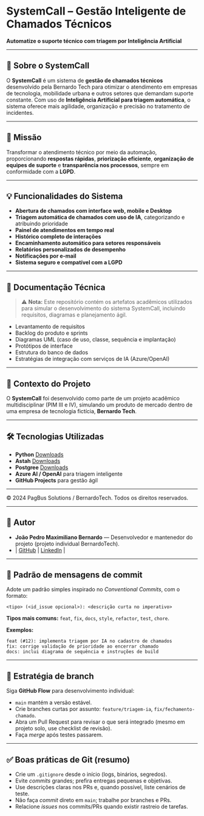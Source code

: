 # **SystemCall – Gestão Inteligente de Chamados Técnicos**

**Automatize o suporte técnico com triagem por Inteligência Artificial**

--- 

## 📌 Sobre o SystemCall

O **SystemCall** é um sistema de **gestão de chamados técnicos** desenvolvido pela Bernardo Tech para otimizar o atendimento em empresas de tecnologia, mobilidade urbana e outros setores que demandam suporte constante. Com uso de **Inteligência Artificial para triagem automática**, o sistema oferece mais agilidade, organização e precisão no tratamento de incidentes.

---

## 🎯 Missão

Transformar o atendimento técnico por meio da automação, proporcionando **respostas rápidas**, **priorização eficiente**, **organização de equipes de suporte** e **transparência nos processos**, sempre em conformidade com a **LGPD**.

---

## 💡 Funcionalidades do Sistema

- **Abertura de chamados com interface web, mobile e Desktop**
- **Triagem automática de chamados com uso de IA**, categorizando e atribuindo prioridade
- **Painel de atendimentos em tempo real**
- **Histórico completo de interações**
- **Encaminhamento automático para setores responsáveis**
- **Relatórios personalizados de desempenho**
- **Notificações por e-mail**
- **Sistema seguro e compatível com a LGPD**

---

## 📁 Documentação Técnica

> ⚠️ **Nota:** Este repositório contém os artefatos acadêmicos utilizados para simular o desenvolvimento do sistema SystemCall, incluindo requisitos, diagramas e planejamento ágil.

- Levantamento de requisitos
- Backlog do produto e sprints
- Diagramas UML (caso de uso, classe, sequência e implantação)
- Protótipos de interface
- Estrutura do banco de dados
- Estratégias de integração com serviços de IA (Azure/OpenAI)

---

## 🧠 Contexto do Projeto

O **SystemCall** foi desenvolvido como parte de um projeto acadêmico multidisciplinar (PIM III e IV), simulando um produto de mercado dentro de uma empresa de tecnologia fictícia, **Bernardo Tech**.

---


## 🛠️ Tecnologias Utilizadas

- **Python** [Downloads](https://www.python.org/downloads/)
- **Astah** [Downloads](https://astah.net/products/astah-uml/)
- **Postgree** [Downloads](https://www.postgresql.org/download/)
- **Azure AI / OpenAI** para triagem inteligente
- **GitHub Projects** para gestão ágil

---


© 2024 PagBus Solutions / BernardoTech. Todos os direitos reservados.

---


## 👤 Autor

- **João Pedro Maximiliano Bernardo** — Desenvolvedor e mantenedor do projeto (projeto individual BernardoTech).
- | [GitHub](https://github.com/Bernardo009/Bernardo_tech)    | [LinkedIn](https://www.linkedin.com/in/jo%C3%A3o-pedro-maximiliano-bernardo-4172a41a7/) |

---

## 📝 Padrão de mensagens de commit

Adote um padrão simples inspirado no *Conventional Commits*, com o formato:

```
<tipo> (<id_issue opcional>): <descrição curta no imperativo>
```

**Tipos mais comuns:** `feat`, `fix`, `docs`, `style`, `refactor`, `test`, `chore`.

**Exemplos:**
```
feat (#12): implementa triagem por IA no cadastro de chamados
fix: corrige validação de prioridade ao encerrar chamado
docs: inclui diagrama de sequência e instruções de build
```

---

## 🌱 Estratégia de branch

Siga **GitHub Flow** para desenvolvimento individual:

- `main` mantém a versão estável.
- Crie branches curtas por assunto: `feature/triagem-ia`, `fix/fechamento-chamado`.
- Abra um Pull Request para revisar o que será integrado (mesmo em projeto solo, use checklist de revisão).
- Faça *merge* após testes passarem.

---

## ✅ Boas práticas de Git (resumo)

- Crie um `.gitignore` desde o início (logs, binários, segredos).
- Evite *commits* grandes; prefira entregas pequenas e objetivas.
- Use descrições claras nos PRs e, quando possível, liste cenários de teste.
- Não faça *commit* direto em `main`; trabalhe por branches e PRs.
- Relacione *issues* nos commits/PRs quando existir rastreio de tarefas.

